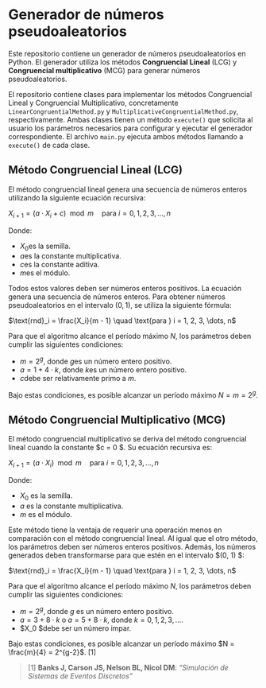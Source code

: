 # Generador de números pseudoaleatorios
Este repositorio contiene un generador de números pseudoaleatorios en Python. El generador utiliza los métodos
**Congruencial Lineal** (LCG) y **Congruencial multiplicativo** (MCG) para generar números pseudoaleatorios.

El repositorio contiene clases para implementar los métodos Congruencial Lineal y Congruencial Multiplicativo,
concretamente `LinearCongruentialMethod.py` y `MultiplicativeCongruentialMethod.py`, respectivamente. Ambas clases
tienen un método `execute()` que solicita al usuario los parámetros necesarios para configurar y ejecutar
el generador correspondiente. El archivo `main.py` ejecuta ambos métodos llamando a `execute()` de cada clase.

## Método Congruencial Lineal (LCG)
El método congruencial lineal genera una secuencia de números enteros utilizando la siguiente ecuación recursiva:

$X_{i+1} = (a \cdot X_i + c) \mod m \quad \text{para } i = 0, 1, 2, 3, \dots, n$

Donde:
- $X_0$es la semilla.
- $a$es la constante multiplicativa.
- $c$es la constante aditiva.
- $m$es el módulo.

Todos estos valores deben ser números enteros positivos. La ecuación genera una secuencia de números enteros. Para
obtener números pseudoaleatorios en el intervalo $(0, 1)$, se utiliza la siguiente fórmula:

$\text{rnd}_i = \frac{X_i}{m - 1} \quad \text{para } i = 1, 2, 3, \dots, n$

Para que el algoritmo alcance el período máximo $N$, los parámetros deben cumplir las siguientes condiciones:
- $m = 2^g$, donde $g$es un número entero positivo.
- $a = 1 + 4 \cdot k$, donde $k$es un número entero positivo.
- $c$debe ser relativamente primo a $m$.

Bajo estas condiciones, es posible alcanzar un período máximo $N = m = 2^g$.

## Método Congruencial Multiplicativo (MCG)
El método congruencial multiplicativo se deriva del método congruencial lineal cuando la constante $c = 0 $. Su ecuación recursiva es:

$X_{i+1} = (a \cdot X_i) \mod m \quad \text{para } i = 0, 1, 2, 3, \dots, n$

Donde:
- $X_0$ es la semilla.
- $a$ es la constante multiplicativa.
- $m$ es el módulo.

Este método tiene la ventaja de requerir una operación menos en comparación con el método congruencial lineal. Al igual que el otro método, los parámetros deben ser números enteros positivos. Además, los números generados deben transformarse para que estén en el intervalo $(0, 1) $:

$\text{rnd}_i = \frac{X_i}{m - 1} \quad \text{para } i = 1, 2, 3, \dots, n$

Para que el algoritmo alcance el período máximo $N$, los parámetros deben cumplir las siguientes condiciones:
- $m = 2^g$, donde $g$ es un número entero positivo.
- $a = 3 + 8 \cdot k$ o $a = 5 + 8 \cdot k$, donde $k = 0, 1, 2, 3, \dots$.
- $X_0 $debe ser un número impar.

Bajo estas condiciones, es posible alcanzar un período máximo $N = \frac{m}{4} = 2^{g-2}$. [1]
> [1] **Banks J, Carson JS, Nelson BL, Nicol DM**: *“Simulación de Sistemas de Eventos Discretos”*